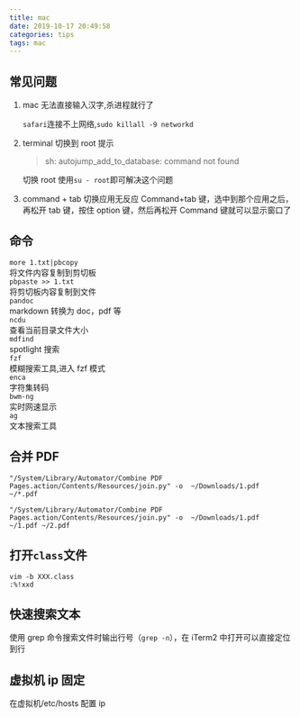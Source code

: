 ```yaml
---
title: mac
date: 2019-10-17 20:49:58
categories: tips
tags: mac
---
```


## 常见问题

1. mac 无法直接输入汉字,杀进程就行了

   `safari`连接不上网络,`sudo killall -9 networkd`

2. terminal 切换到 root 提示

   > sh: autojump_add_to_database: command not found

   切换 root 使用`su - root`即可解决这个问题

3. command + tab 切换应用无反应
   Command+tab 键，选中到那个应用之后，再松开 tab 键，按住 option 键，然后再松开 Command 键就可以显示窗口了

## 命令

`more 1.txt|pbcopy`  
将文件内容复制到剪切板  
`pbpaste >> 1.txt`  
将剪切板内容复制到文件  
`pandoc`  
markdown 转换为 doc，pdf 等  
`ncdu`  
查看当前目录文件大小  
`mdfind`  
spotlight 搜索  
`fzf`  
模糊搜索工具,进入 fzf 模式  
`enca`  
字符集转码  
`bwm-ng`  
实时网速显示  
`ag`  
文本搜索工具

## 合并 PDF

```shell
"/System/Library/Automator/Combine PDF Pages.action/Contents/Resources/join.py" -o  ~/Downloads/1.pdf    ~/*.pdf

"/System/Library/Automator/Combine PDF Pages.action/Contents/Resources/join.py" -o  ~/Downloads/1.pdf    ~/1.pdf ~/2.pdf

```

## 打开`class`文件

```shell
vim -b XXX.class
:%!xxd
```

## 快速搜索文本

使用 grep 命令搜索文件时输出行号（`grep -n`），在 iTerm2 中打开可以直接定位到行

## 虚拟机 ip 固定

在虚拟机/etc/hosts 配置 ip
